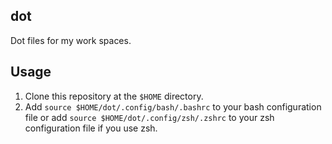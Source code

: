 ## dot
Dot files for my work spaces.

## Usage
1. Clone this repository at the `$HOME` directory. 
2. Add `source $HOME/dot/.config/bash/.bashrc` to your bash configuration file or add `source $HOME/dot/.config/zsh/.zshrc` to your zsh configuration file if you use zsh.
